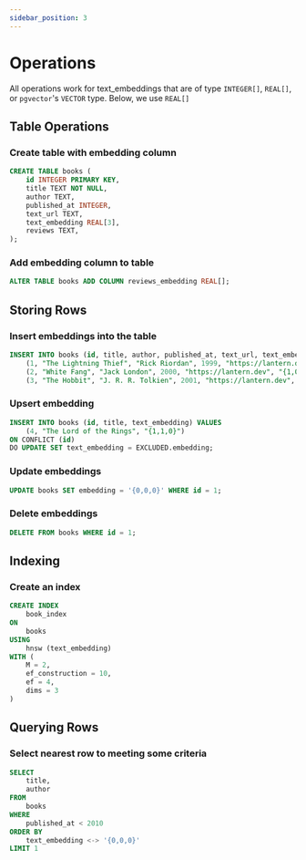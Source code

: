 ```yaml
---
sidebar_position: 3
---
```


# Operations

All operations work for text_embeddings that are of type `INTEGER[]`, `REAL[]`, or `pgvector`'s `VECTOR` type. Below, we use `REAL[]`

## Table Operations

### Create table with embedding column

```sql
CREATE TABLE books (
    id INTEGER PRIMARY KEY,
    title TEXT NOT NULL,
    author TEXT,
    published_at INTEGER,
    text_url TEXT,
    text_embedding REAL[3],
    reviews TEXT,
);
```

### Add embedding column to table
```sql
ALTER TABLE books ADD COLUMN reviews_embedding REAL[];
```

## Storing Rows

### Insert embeddings into the table
```sql
INSERT INTO books (id, title, author, published_at, text_url, text_embedding, reviews) VALUES
    (1, "The Lightning Thief", "Rick Riordan", 1999, "https://lantern.dev", "{0,0,1}", NULL),
    (2, "White Fang", "Jack London", 2000, "https://lantern.dev", "{1,0,1}", "Good"),
    (3, "The Hobbit", "J. R. R. Tolkien", 2001, "https://lantern.dev", "{1,1,1}", "Good")
```

### Upsert embedding
```sql
INSERT INTO books (id, title, text_embedding) VALUES
    (4, "The Lord of the Rings", "{1,1,0}")
ON CONFLICT (id)
DO UPDATE SET text_embedding = EXCLUDED.embedding;
```

### Update embeddings
```sql
UPDATE books SET embedding = '{0,0,0}' WHERE id = 1;
```

### Delete embeddings
```sql
DELETE FROM books WHERE id = 1;
```

## Indexing

### Create an index
```sql
CREATE INDEX
    book_index
ON
    books
USING
    hnsw (text_embedding)
WITH (
    M = 2,
    ef_construction = 10,
    ef = 4,
    dims = 3
)
```

## Querying Rows

### Select nearest row to meeting some criteria
```sql
SELECT
    title,
    author
FROM
    books
WHERE
    published_at < 2010
ORDER BY
    text_embedding <-> '{0,0,0}'
LIMIT 1
```

